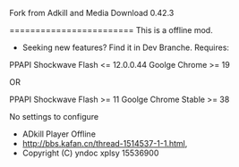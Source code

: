 Fork from Adkill and Media Download 0.42.3

========================
This is a offline mod.
* Seeking new features? Find it in Dev Branche.
Requires:

PPAPI Shockwave Flash <= 12.0.0.44
Goolge Chrome >= 19

OR

PPAPI Shockwave Flash >= 11
Goolge Chrome Stable >= 38

No settings to configure
* ADkill Player Offline
* <http://bbs.kafan.cn/thread-1514537-1-1.html>,
* Copyright (C) yndoc xplsy 15536900
